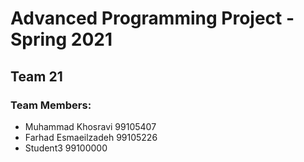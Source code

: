 # Advanced Programming Project - Spring 2021
## Team 21

### Team Members:
- Muhammad Khosravi 99105407
- Farhad Esmaeilzadeh 99105226
- Student3 99100000
